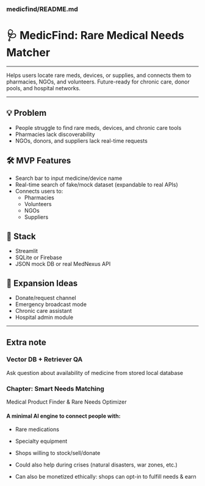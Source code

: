 ### medicfind/README.md
# 🩺 MedicFind: Rare Medical Needs Matcher

---

Helps users locate rare meds, devices, or supplies, and connects them to pharmacies, NGOs, and volunteers. Future-ready for chronic care, donor pools, and hospital networks.

---

## 💡 Problem
- People struggle to find rare meds, devices, and chronic care tools
- Pharmacies lack discoverability
- NGOs, donors, and suppliers lack real-time requests

## 🛠️ MVP Features
- Search bar to input medicine/device name
- Real-time search of fake/mock dataset (expandable to real APIs)
- Connects users to:
  - Pharmacies
  - Volunteers
  - NGOs
  - Suppliers

## 🧪 Stack
- Streamlit
- SQLite or Firebase
- JSON mock DB or real MedNexus API

## 🌱 Expansion Ideas
- Donate/request channel
- Emergency broadcast mode
- Chronic care assistant
- Hospital admin module

---
## Extra note

### Vector DB + Retriever QA

Ask question about availability of medicine from stored local database

### Chapter: Smart Needs Matching

Medical Product Finder & Rare Needs Optimizer

#### A minimal AI engine to connect people with:

- Rare medications

- Specialty equipment

- Shops willing to stock/sell/donate

- Could also help during crises (natural disasters, war zones, etc.)

- Can also be monetized ethically: shops can opt-in to fulfill needs & earn

